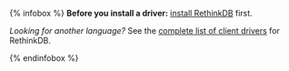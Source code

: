 {% infobox %}
__Before you install a driver:__ [install RethinkDB][install] first.

_Looking for another language?_ See the [complete list of client
drivers][drivers] for RethinkDB.

[install]: /docs/install/
[drivers]: /docs/install-drivers/
{% endinfobox %}
